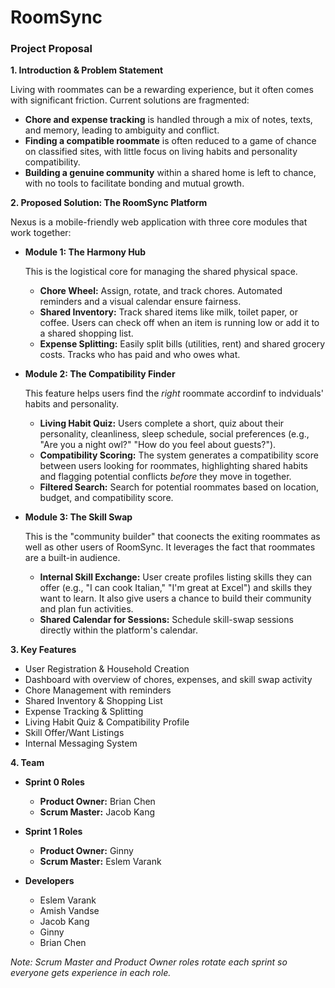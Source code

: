# RoomSync

### **Project Proposal**

**1. Introduction & Problem Statement**

Living with roommates can be a rewarding experience, but it often comes with significant friction. Current solutions are fragmented:
*   **Chore and expense tracking** is handled through a mix of notes, texts, and memory, leading to ambiguity and conflict.
*   **Finding a compatible roommate** is often reduced to a game of chance on classified sites, with little focus on living habits and personality compatibility.
*   **Building a genuine community** within a shared home is left to chance, with no tools to facilitate bonding and mutual growth.

**2. Proposed Solution: The RoomSync Platform**

Nexus is a mobile-friendly web application with three core modules that work together:

*   **Module 1: The Harmony Hub**

    This is the logistical core for managing the shared physical space.
    *   **Chore Wheel:** Assign, rotate, and track chores. Automated reminders and a visual calendar ensure fairness.
    *   **Shared Inventory:** Track shared items like milk, toilet paper, or coffee. Users can check off when an item is running low or add it to a shared shopping list.
    *   **Expense Splitting:** Easily split bills (utilities, rent) and shared grocery costs. Tracks who has paid and who owes what.

*   **Module 2: The Compatibility Finder**

    This feature helps users find the *right* roommate accordinf to indviduals' habits and personality.
    *   **Living Habit Quiz:** Users complete a short, quiz about their personality, cleanliness, sleep schedule, social preferences (e.g., "Are you a night owl?" "How do you feel about guests?").
    *   **Compatibility Scoring:** The system generates a compatibility score between users looking for roommates, highlighting shared habits and flagging potential conflicts *before* they move in together.
    *   **Filtered Search:** Search for potential roommates based on location, budget, and compatibility score.

*   **Module 3: The Skill Swap**

    This is the "community builder" that coonects the exiting roommates as well as other users of RoomSync. It leverages the fact that roommates are a built-in audience.
    *   **Internal Skill Exchange:** User create profiles listing skills they can offer (e.g., "I can cook Italian," "I'm great at Excel") and skills they want to learn. It also give users a chance to build their community and plan fun activities.
    *   **Shared Calendar for Sessions:** Schedule skill-swap sessions directly within the platform's calendar.

**3. Key Features**

*   User Registration & Household Creation
*   Dashboard with overview of chores, expenses, and skill swap activity
*   Chore Management with reminders
*   Shared Inventory & Shopping List
*   Expense Tracking & Splitting
*   Living Habit Quiz & Compatibility Profile
*   Skill Offer/Want Listings
*   Internal Messaging System

**4. Team**

* **Sprint 0 Roles**
  * **Product Owner:** Brian Chen
  * **Scrum Master:** Jacob Kang

* **Sprint 1 Roles**
  * **Product Owner:** Ginny 
  * **Scrum Master:** Eslem Varank

* **Developers**
  * Eslem Varank
  * Amish Vandse
  * Jacob Kang
  * Ginny
  * Brian Chen

_Note: Scrum Master and Product Owner roles rotate each sprint so everyone gets experience in each role._
